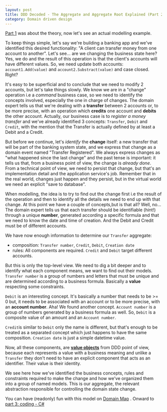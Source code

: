 ```yaml
---
layout: post
title: DDD Decoded - The Aggregate and Aggregate Root Explained (Part 2)
category: Domain driven design
---
```


[Part 1](http://blog.sapiensworks.com/post/2016/07/14/DDD-Aggregate-Decoded-1) was about the theory, now let's see an actual modelling example.

To keep things simple, let's say we're building a banking app and we've identified this desired functionality: "A client can transfer money from one account to another". Let's see... are we changing the business state here? Yes, we do and the result of this operation is that the client's accounts will have different values. So, we need update both accounts: `account1.Add(value)` and `account2.Substract(value)` and case closed. Right? 

It's easy to be superficial and to conclude that we need to modify 2 accounts, but let's take things slowly. We know we are in a "change" operation i.e a _command_ business case, so we need to identify the concepts involved, especially the one in charge of changes. The domain expert tells us that we're dealing with a **transfer** between 2 accounts or, to be more precise, with an operation which **credits** one account and **debits** the other account. Actually, our business case is to _register a money transfer_ and we've already identified 3 concepts: `Transfer`, `Debit` and `Credit`, with the mention that the Transfer is actually defined by at least a Debit and a Credit. 

But before we continue, let's _identify_ the **change** itself: a new transfer that will be part of the banking system state, and we express that change as a domain event named "Transfer Registered". We always express changes as "what happened since the last change" and the past tense is important: it tells us that, from a business point of view, the change is _already done_. From a technical point of view, we need to persist that change, but that's an implementation detail and the application service's job. Remember that in the real world, changes just happen and they persist, but in the virtual world we need an explicit "save to database". 

When modelling, the idea is to try to find out the change first i.e the result of the operation and then to identify all the details we need to end up with that change. At this point we have a couple of concepts,but is that all? Well, no... The domain expert tells us that each transfer should be identifiable (hint!) through a unique **number**, generated according a specific formula and that we need to know the date and time of creation. And the Debit and Credit must be of different accounts. 
 
We have now enough information to determine our `Transfer` aggregate:

* composition: `Transfer number`, `Credit`, `Debit`, `Creation date`
* rules: All components are required. `Credit` and `Debit` target different accounts. 

But this is only the top-level view. We need to dig a bit deeper and to identify what each component means, we want to find out their models. `Transfer number` is a group of numbers and letters that must be unique and are determined according to a business formula. Basically a **value** respecting some constraints. 

`Debit` is an interesting concept. It's basically a number that needs to be >= 0 but, it needs to be associated with an account or to be more precise, with an **account number**. Aha! We found another concept. `Account number` is a group of numbers generated by a business formula as well. So, `Debit` is a composite value of an amount and an `Account number`. 

`Credit`is similar to `Debit` only the name is different, but that's enough to be treated as a separated concept which just happens to have the same composition.
`Creation date` is just a simple datetime value.

Now, all these components, are **[value objects](http://blog.sapiensworks.com/post/2016/07/29/DDD-Entities-Value-Objects-Explained)** from DDD point of view, because each represents a value with a business meaning and unlike a `Transfer` they don't need to have an explicit component that acts as an identifier. Their value is their identity.  

We see here how we've identified the business concepts, rules and constraints required to make the change and how we've organized them into a group of named models. This is our aggregate, the relevant abstraction responsible for controlling the domain state change.

You can have (readonly) fun with this model on [Domain Map](http://www.domain-map.rocks/sapiens#/blogagg/view/e44139e0-4646-4908-9053-28b1458c21b0/ac/4c8088e9-78dd-4304-95cc-265a7da6eb60) . Onward to [part 3: coding - C#](http://blog.sapiensworks.com/post/2016/07/14/DDD-Aggregate-Decoded-3)

 


 

  

